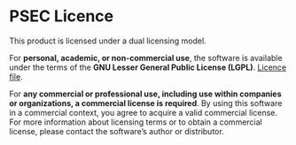 # PSEC Licence

This product is licensed under a dual licensing model. 

For **personal, academic, or non-commercial use**, the software is available under the terms of the **GNU Lesser General Public License (LGPL)**. [Licence file](./LICENCE_LGPL.md).

For **any commercial or professional use, including use within companies or organizations, a commercial license is required**. By using this software in a commercial context, you agree to acquire a valid commercial license. For more information about licensing terms or to obtain a commercial license, please contact the software’s author or distributor.